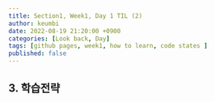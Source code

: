 ```yaml
---
title: Section1, Week1, Day 1 TIL (2)
author: keumbi
date: 2022-08-19 21:20:00 +0900
categories: [Look back, Day]
tags: [github pages, week1, how to learn, code states ]
published: false
---
```


## 3. 학습전략

